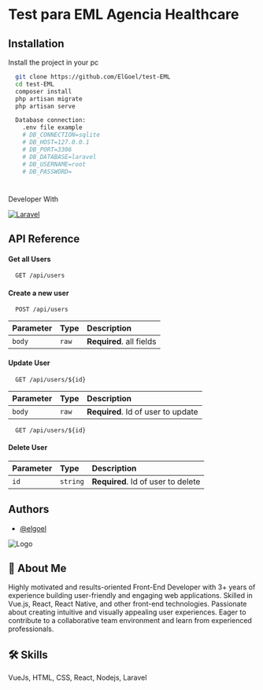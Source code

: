 
# Test para EML Agencia Healthcare



## Installation

Install the project in your pc

```bash
  git clone https://github.com/ElGoel/test-EML
  cd test-EML
  composer install
  php artisan migrate
  php artisan serve

  Database connection: 
    .env file example
    # DB_CONNECTION=sqlite
    # DB_HOST=127.0.0.1
    # DB_PORT=3306
    # DB_DATABASE=laravel
    # DB_USERNAME=root
    # DB_PASSWORD=
```
    
#
Developer With

[![Laravel](https://img.shields.io/badge/Laravel-F53838?style=for-the-badge&logo=Laravel&logoColor=white)](https://laravel.com/)


## API Reference

#### Get all Users

```http
  GET /api/users
```

#### Create a new user

```http
  POST /api/users
```

| Parameter | Type     | Description                |
| :-------- | :------- | :------------------------- |
| `body` | `raw` | **Required**. all fields |


#### Update User

```http
  GET /api/users/${id}
```

| Parameter | Type     | Description                       |
| :-------- | :------- | :-------------------------------- |
| `body` | `raw` | **Required**. Id of user to update |

```http
  GET /api/users/${id}
```

#### Delete User

| Parameter | Type     | Description                       |
| :-------- | :------- | :-------------------------------- |
| `id`      | `string` | **Required**. Id of user to delete |


## Authors

- [@elgoel](https://www.github.com/elgoel)


![Logo](https://i.ibb.co/kB7HQbm/new-logo-angelo.png)



## 🚀 About Me
Highly motivated and results-oriented Front-End Developer with 3+ years of experience building user-friendly and engaging web applications. Skilled in Vue.js, React, React Native, and other front-end technologies. Passionate about creating intuitive and visually appealing user experiences. Eager to contribute to a collaborative team environment and learn from experienced professionals.


## 🛠 Skills
VueJs, HTML, CSS, React, Nodejs, Laravel

